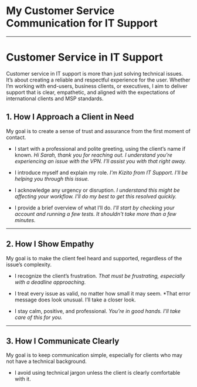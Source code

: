 # My Customer Service Communication for IT Support

----
# Customer Service in IT Support

Customer service in IT support is more than just solving technical issues. It’s about creating a reliable and respectful experience for the user. Whether I’m working with end-users, business clients, or executives, I aim to deliver support that is clear, empathetic, and aligned with the expectations of international clients and MSP standards.

## 1. How I Approach a Client in Need 

My goal is to create a sense of trust and assurance from the first moment of contact.

- I start with a professional and polite greeting, using the client’s name if known.
*Hi Sarah, thank you for reaching out. I understand you're experiencing an issue with the VPN. I’ll assist you with that right away.*

- I introduce myself and explain my role.
  *I'm Kizito from IT Support. I'll be helping you through this issue.*

- I acknowledge any urgency or disruption.
  *I understand this might be affecting your workflow. I'll do my best to get this resolved quickly.*

- I provide a brief overview of what I’ll do.
  *I'll start by checking your account and running a few tests. It shouldn't take more than a few minutes.*
---
## 2. How I Show Empathy

My goal is to make the client feel heard and supported, regardless of the issue’s complexity.

- I recognize the client’s frustration.
  *That must be frustrating, especially with a deadline approaching.*
  
- I treat every issue as valid, no matter how small it may seem. 
  *That error message does look unusual. I’ll take a closer look.

- I stay calm, positive, and professional.
  *You’re in good hands. I’ll take care of this for you.*
---
## 3. How I Communicate Clearly

My goal is to keep communication simple, especially for clients who may not have a technical background.

- I avoid using technical jargon unless the client is clearly comfortable with it. 
